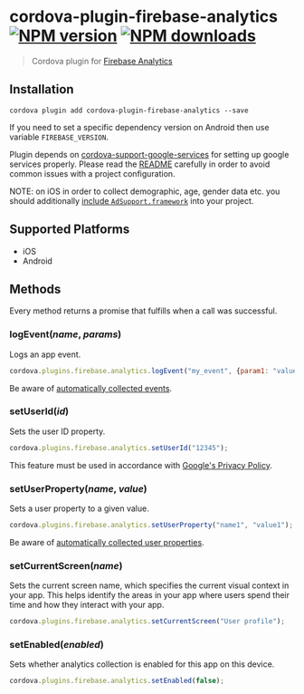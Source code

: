 # cordova-plugin-firebase-analytics<br>[![NPM version][npm-version]][npm-url] [![NPM downloads][npm-downloads]][npm-url]
> Cordova plugin for [Firebase Analytics](https://firebase.google.com/docs/analytics/)

## Installation

    cordova plugin add cordova-plugin-firebase-analytics --save

If you need to set a specific dependency version on Android then use variable `FIREBASE_VERSION`.

Plugin depends on [cordova-support-google-services](https://github.com/chemerisuk/cordova-support-google-services) for setting up google services properly. Please read the [README](https://github.com/chemerisuk/cordova-support-google-services/blob/master/README.md) carefully in order to avoid common issues with a project configuration.

NOTE: on iOS in order to collect demographic, age, gender data etc. you should additionally [include `AdSupport.framework`](https://firebase.google.com/support/guides/analytics-adsupport) into your project.

## Supported Platforms

- iOS
- Android

## Methods
Every method returns a promise that fulfills when a call was successful.

### logEvent(_name_, _params_)
Logs an app event.
```js
cordova.plugins.firebase.analytics.logEvent("my_event", {param1: "value1"});
```

Be aware of [automatically collected events](https://support.google.com/firebase/answer/6317485).

### setUserId(_id_)
Sets the user ID property.
```js
cordova.plugins.firebase.analytics.setUserId("12345");
```
This feature must be used in accordance with [Google's Privacy Policy](https://www.google.com/policies/privacy).

### setUserProperty(_name_, _value_)
Sets a user property to a given value.
```js
cordova.plugins.firebase.analytics.setUserProperty("name1", "value1");
```

Be aware of [automatically collected user properties](https://support.google.com/firebase/answer/6317486?hl=en&ref_topic=6317484).

### setCurrentScreen(_name_)
Sets the current screen name, which specifies the current visual context in your app. This helps identify the areas in your app where users spend their time and how they interact with your app.
```js
cordova.plugins.firebase.analytics.setCurrentScreen("User profile");
```

### setEnabled(_enabled_)
Sets whether analytics collection is enabled for this app on this device.
```js
cordova.plugins.firebase.analytics.setEnabled(false);
```

[npm-url]: https://www.npmjs.com/package/cordova-plugin-firebase-analytics
[npm-version]: https://img.shields.io/npm/v/cordova-plugin-firebase-analytics.svg
[npm-downloads]: https://img.shields.io/npm/dm/cordova-plugin-firebase-analytics.svg
